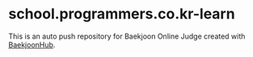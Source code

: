 # school.programmers.co.kr-learn
This is an auto push repository for Baekjoon Online Judge created with [BaekjoonHub](https://github.com/BaekjoonHub/BaekjoonHub).
